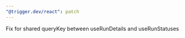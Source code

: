 ```yaml
---
"@trigger.dev/react": patch
---
```


Fix for shared queryKey between useRunDetails and useRunStatuses
